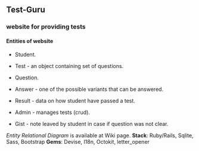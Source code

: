 ## Test-Guru
### website for providing tests

#### Entities of website

* Student.

* Test - an object containing set of questions.

* Question.

* Answer - one of the possible variants that can be answered.

* Result - data on how student have passed a test.

* Admin - manages tests (crud).

* Gist - note leaved by student in case if question was not clear.

_Entity Relational Diagram_ is available at Wiki page.
**Stack**: Ruby/Rails, Sqlite, Sass, Bootstrap
**Gems**: Devise, I18n, Octokit, letter_opener
